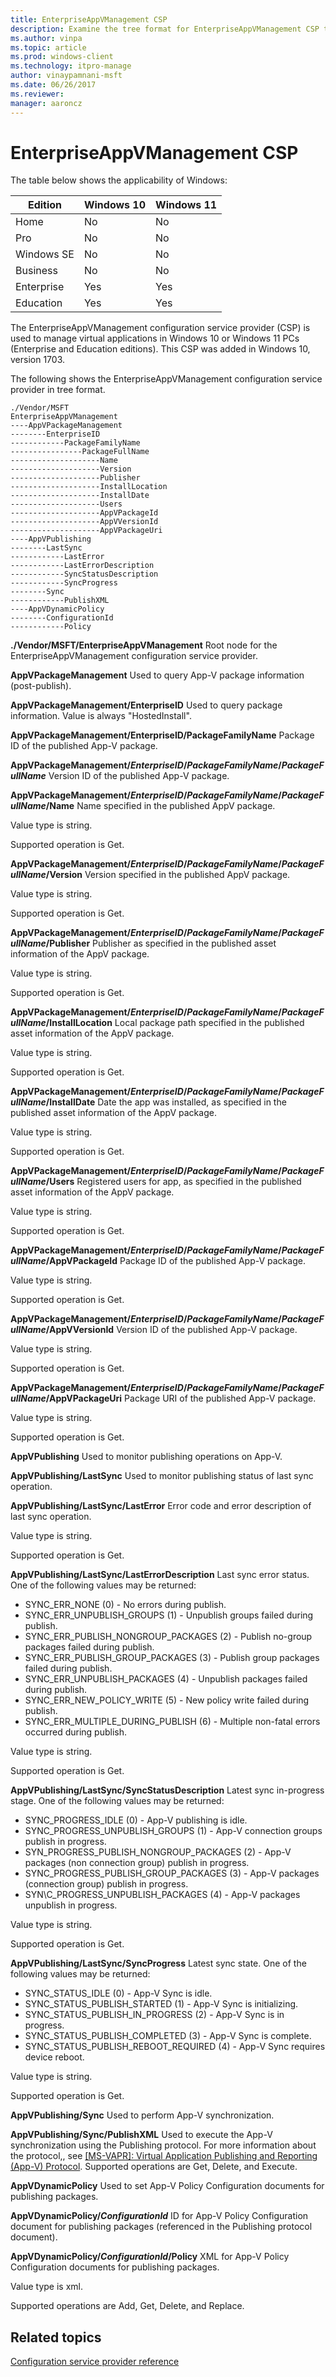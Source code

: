 ```yaml
---
title: EnterpriseAppVManagement CSP
description: Examine the tree format for EnterpriseAppVManagement CSP to manage virtual applications in Windows 10 or Windows 11 PCs. (Enterprise and Education editions).
ms.author: vinpa
ms.topic: article
ms.prod: windows-client
ms.technology: itpro-manage
author: vinaypamnani-msft
ms.date: 06/26/2017
ms.reviewer: 
manager: aaroncz
---
```


# EnterpriseAppVManagement CSP

The table below shows the applicability of Windows:

|Edition|Windows 10|Windows 11|
|--- |--- |--- |
|Home|No|No|
|Pro|No|No|
|Windows SE|No|No|
|Business|No|No|
|Enterprise|Yes|Yes|
|Education|Yes|Yes|

The EnterpriseAppVManagement configuration service provider (CSP) is used to manage virtual applications in Windows 10 or Windows 11 PCs (Enterprise and Education editions). This CSP was added in Windows 10, version 1703.

The following shows the EnterpriseAppVManagement configuration service provider in tree format.
```
./Vendor/MSFT
EnterpriseAppVManagement
----AppVPackageManagement
--------EnterpriseID
------------PackageFamilyName
----------------PackageFullName
--------------------Name
--------------------Version
--------------------Publisher
--------------------InstallLocation
--------------------InstallDate
--------------------Users
--------------------AppVPackageId
--------------------AppVVersionId
--------------------AppVPackageUri
----AppVPublishing
--------LastSync
------------LastError
------------LastErrorDescription
------------SyncStatusDescription
------------SyncProgress
--------Sync
------------PublishXML
----AppVDynamicPolicy
--------ConfigurationId
------------Policy
```
**./Vendor/MSFT/EnterpriseAppVManagement**
Root node for the EnterpriseAppVManagement configuration service provider.

**AppVPackageManagement**
Used to query App-V package information (post-publish).

**AppVPackageManagement/EnterpriseID**
Used to query package information. Value is always &quot;HostedInstall&quot;.

**AppVPackageManagement/EnterpriseID/PackageFamilyName**
Package ID of the published App-V package.

**AppVPackageManagement/*EnterpriseID*/*PackageFamilyName*/*PackageFullName***
Version ID of the published App-V package.

**AppVPackageManagement/*EnterpriseID*/*PackageFamilyName*/*PackageFullName*/Name**
Name specified in the published AppV package.

Value type is string.

Supported operation is Get.

**AppVPackageManagement/*EnterpriseID*/*PackageFamilyName*/*PackageFullName*/Version**
Version specified in the published AppV package.

Value type is string.

Supported operation is Get.

**AppVPackageManagement/*EnterpriseID*/*PackageFamilyName*/*PackageFullName*/Publisher**
Publisher as specified in the published asset information of the AppV package.

Value type is string.

Supported operation is Get.

**AppVPackageManagement/*EnterpriseID*/*PackageFamilyName*/*PackageFullName*/InstallLocation**
Local package path specified in the published asset information of the AppV package.

Value type is string.

Supported operation is Get.

**AppVPackageManagement/*EnterpriseID*/*PackageFamilyName*/*PackageFullName*/InstallDate**
Date the app was installed, as specified in the published asset information of the AppV package.

Value type is string.

Supported operation is Get.

**AppVPackageManagement/*EnterpriseID*/*PackageFamilyName*/*PackageFullName*/Users**
Registered users for app, as specified in the published asset information of the AppV package.

Value type is string.

Supported operation is Get.

**AppVPackageManagement/*EnterpriseID*/*PackageFamilyName*/*PackageFullName*/AppVPackageId**
   Package ID of the published App-V package.

Value type is string.

Supported operation is Get.

**AppVPackageManagement/*EnterpriseID*/*PackageFamilyName*/*PackageFullName*/AppVVersionId**
Version ID of the published App-V package.

Value type is string.

Supported operation is Get.

**AppVPackageManagement/*EnterpriseID*/*PackageFamilyName*/*PackageFullName*/AppVPackageUri**
Package URI of the published App-V package.

Value type is string.

Supported operation is Get.

**AppVPublishing**
Used to monitor publishing operations on App-V.

**AppVPublishing/LastSync**
Used to monitor publishing status of last sync operation.

**AppVPublishing/LastSync/LastError**
Error code and error description of last sync operation.

Value type is string.

Supported operation is Get.

**AppVPublishing/LastSync/LastErrorDescription**
Last sync error status. One of the following values may be returned:

- SYNC\_ERR_NONE (0) - No errors during publish.
- SYNC\_ERR\_UNPUBLISH_GROUPS (1) - Unpublish groups failed during publish.
- SYNC\_ERR\_PUBLISH\_NONGROUP_PACKAGES (2) - Publish no-group packages failed during publish.
- SYNC\_ERR\_PUBLISH\_GROUP_PACKAGES (3) - Publish group packages failed during publish.
- SYNC\_ERR\_UNPUBLISH_PACKAGES (4) - Unpublish packages failed during publish.
- SYNC\_ERR\_NEW_POLICY_WRITE (5) - New policy write failed during publish.
- SYNC\_ERR\_MULTIPLE\_DURING_PUBLISH (6) - Multiple non-fatal errors occurred during publish.

Value type is string.

Supported operation is Get.

**AppVPublishing/LastSync/SyncStatusDescription**
Latest sync in-progress stage. One of the following values may be returned:

- SYNC\_PROGRESS_IDLE (0) - App-V publishing is idle.
- SYNC\_PROGRESS\_UNPUBLISH_GROUPS (1) - App-V connection groups publish in progress.
- SYN\_PROGRESS\_PUBLISH\_NONGROUP_PACKAGES (2) - App-V packages (non connection group) publish in progress.
- SYNC\_PROGRESS\_PUBLISH\_GROUP_PACKAGES (3) - App-V packages (connection group) publish in progress.
- SYN\C_PROGRESS_UNPUBLISH_PACKAGES (4) - App-V packages unpublish in progress.

Value type is string.

Supported operation is Get.

**AppVPublishing/LastSync/SyncProgress**
Latest sync state. One of the following values may be returned:

- SYNC\_STATUS_IDLE (0) - App-V Sync is idle.
- SYNC\_STATUS\_PUBLISH_STARTED (1) - App-V Sync is initializing.
- SYNC\_STATUS\_PUBLISH\_IN_PROGRESS (2) - App-V Sync is in progress.
- SYNC\_STATUS\_PUBLISH\_COMPLETED (3) - App-V Sync is complete.
- SYNC\_STATUS\_PUBLISH\_REBOOT_REQUIRED (4) - App-V Sync requires device reboot.

Value type is string.

Supported operation is Get.

**AppVPublishing/Sync**
Used to perform App-V synchronization.

**AppVPublishing/Sync/PublishXML**
Used to execute the App-V synchronization using the Publishing protocol. For more information about the protocol,, see [[MS-VAPR]: Virtual Application Publishing and Reporting (App-V) Protocol](/openspecs/windows_protocols/ms-vapr/a05e030d-4fb9-4c8d-984b-971253b62be8).
Supported operations are Get, Delete, and Execute.

**AppVDynamicPolicy**
Used to set App-V Policy Configuration documents for publishing packages.

**AppVDynamicPolicy/*ConfigurationId***
ID for App-V Policy Configuration document for publishing packages (referenced in the Publishing protocol document).

**AppVDynamicPolicy/*ConfigurationId*/Policy**
XML for App-V Policy Configuration documents for publishing packages.

Value type is xml.

Supported operations are Add, Get, Delete, and Replace.

## Related topics

[Configuration service provider reference](index.yml)
